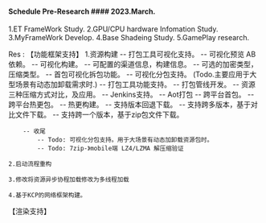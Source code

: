 #### Schedule Pre-Research #### 2023.March.
1.ET FrameWork Study.
2.GPU/CPU hardware Infomation Study.
3.MyFrameWork Develop.
4.Base Shadeing Study.
5.GamePlay research.


Res :
【功能框架支持】
	1.资源构建
		-- 打包工具可视化支持。
			-- 可视化预览 AB 依赖。
			-- 可视化构建。
				-- 可配置的渠道信息，构建信息。
				-- 可选的加密类型，压缩类型。
				-- 首包可视化拆包功能。
				-- 可视化分包支持。				(Todo.主要应用于大型场景有动态加卸载需求时.)
		-- 打包工具功能支持。
			-- 打包管线开发。
			-- 资源三种压缩方式对比，及应用。
		-- Jenkins支持。
			-- Aot打包
			-- 跨平台首包。
			-- 跨平台热更包。
		-- 热更构建。
			-- 支持版本回退下载。
			-- 支持跨多版本，基于对比文件下载。
			-- 支持跨一个版本，基于zip包文件下载。
			
		-- 收尾
			-- Todo: 可视化分包支持。用于大场景有动态加卸载资源包时。
			-- Todo: 7zip-》mobile端 LZ4/LZMA 解压缩验证

	2.启动流程重构

	3.修改将资源异步协程加载修改为多线程加载
			
	4.基于KCP的网络框架构建。

 【渲染支持】